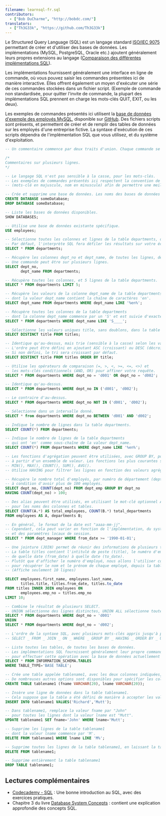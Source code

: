 ```yaml
---
filename: learnsql-fr.sql
contributors:
  - ["Bob DuCharme", "http://bobdc.com/"]
translators:
  - ["Th3G33k", "https://github.com/Th3G33k"]
---
```


Le Structured Query Language (SQL) est un langage standard [ISO/IEC 9075](https://www.iso.org/standard/63555.html) permettant de créer et d'utiliser des bases de données. Les implémentations (MySQL, PostgreSQL, Oracle etc.) ajoutent généralement leurs propres extensions au langage ([Comparaison des différentes implémentations SQL](http://troels.arvin.dk/db/rdbms/)).

Les implémentations fournissent généralement une interface en ligne de commande, où vous pouvez saisir les commandes présentées ici de manière interactive. Elles offrent également un moyen d'exécuter une série de ces commandes stockées dans un fichier script. (Exemple de commande non standardisée, pour quitter l'invite de commande, la plupart des implémentations SQL prennent en charge les mots-clés QUIT, EXIT, ou les deux).

Les exemples de commandes présentés ici utilisent la [base de données d'exemple des employés MySQL](https://dev.mysql.com/doc/employee/en/), disponible sur [GitHub](https://github.com/datacharmer/test_db). Des fichiers scripts sont présents, et permettent de créer et de remplir des tables de données sur les employés d'une entreprise fictive. La syntaxe d'exécution de ces scripts dépendra de l'implémentation SQL que vous utilisez, et du système d'exploitation.

```sql
-- Un commentaire commence par deux traits d'union. Chaque commande se termine par un point-virgule.

/*
Commentaires sur plusieurs lignes.
*/

-- Le langage SQL n'est pas sensible à la casse, pour les mots-clés.
-- Les exemples de commandes présentés ici respectent la convention de nommage
-- (mots-clé en majuscule, nom en minuscule) afin de permettre une meilleure lecture.

-- Crée et supprime une base de données. Les noms des bases de données et des tables sont sensibles à la casse.
CREATE DATABASE someDatabase;
DROP DATABASE someDatabase;

-- Liste les bases de données disponibles.
SHOW DATABASES;

-- Utilise une base de données existante spécifique.
USE employees;

-- Sélectionne toutes les colonnes et lignes de la table departments, de la base de données actuelle.
-- Par défaut, l'interprète SQL fera défiler les résultats sur votre écran.
SELECT * FROM departments;

-- Récupère les colonnes dept_no et dept_name, de toutes les lignes, de la table departments.
-- Une commande peut être sur plusieurs lignes.
SELECT dept_no,
       dept_name FROM departments;

-- Récupère toutes les colonnes, et 5 lignes de la table departments.
SELECT * FROM departments LIMIT 5;

-- Récupère les valeurs de la colonne dept_name de la table departments
-- dont la valeur dept_name contient la chaîne de caractères 'en'.
SELECT dept_name FROM departments WHERE dept_name LIKE '%en%';

-- Récupère toutes les colonnes de la table departments
-- dont la colonne dept_name commence par un 'S' et est suivie d'exactement 4 caractères.
SELECT * FROM departments WHERE dept_name LIKE 'S____';

-- Sélectionne les valeurs uniques title, sans doublons, dans la table titles
SELECT DISTINCT title FROM titles;

-- Identique qu'au-dessus, mais trie (sensible à la casse) selon les valeurs title.
-- L'ordre peut être défini en ajoutant ASC (croissant) ou DESC (décroissant).
-- Si non défini, le tri sera croissant par défaut.
SELECT DISTINCT title FROM titles ORDER BY title;

-- Utilise les opérateurs de comparaison (=, >, <, >=, <=, <>) et
-- les mots-clés conditionnels (AND, OR) pour affiner votre requête.
SELECT * FROM departments WHERE dept_no = 'd001' OR dept_no = 'd002';

-- Identique qu'au-dessus.
SELECT * FROM departments WHERE dept_no IN ('d001', 'd002');

-- Le contraire d'au-dessus.
SELECT * FROM departments WHERE dept_no NOT IN ('d001', 'd002');

-- Sélectionne dans un intervalle donné.
SELECT * from departments WHERE dept_no BETWEEN 'd001' AND 'd002';

-- Indique le nombre de lignes dans la table departments.
SELECT COUNT(*) FROM departments;

-- Indique le nombre de lignes de la table departments
-- qui ont 'en' comme sous-chaîne de la valeur dept_name.
SELECT COUNT(*) FROM departments WHERE dept_name LIKE '%en%';

-- Les fonctions d'agrégation peuvent être utilisées, avec GROUP BY, pour calculer une valeur
-- à partir d'un ensemble de valeur. Les fonctions les plus courantes sont :
-- MIN(), MAX(), COUNT(), SUM(), AVG().
-- Utilise HAVING pour filtrer les lignes en fonction des valeurs agrégées.

-- Récupère le nombre total d'employés, par numéro de département (dept_no),
-- à condition d'avoir plus de 100 employés.
SELECT dept_no, COUNT(dept_no) FROM dept_emp GROUP BY dept_no
HAVING COUNT(dept_no) > 100;

-- Des alias peuvent être utilisés, en utilisant le mot-clé optionnel AS,
-- pour les noms des colonnes et tables.
SELECT COUNT(A.*) AS total_employees, COUNT(B.*) total_departments
FROM employees AS A, departments B;

-- En général, le format de la date est "aaaa-mm-jj".
-- Cependant, cela peut varier en fonction de l'implémentation, du système d'exploitation,
-- et des paramètres locaux de session.
SELECT * FROM dept_manager WHERE from_date >= '1990-01-01';

-- Une jointure (JOIN) permet de réunir des informations de plusieurs tables.
-- La table titles contient l'intitulé de poste (title), le numéro d'employé (emp_no),
-- de quelle date (from_date) à quelle date (to_date).
-- Plutôt que d'afficher le numéro d'employé, nous allons l'utiliser comme référence croisée
-- pour récupérer le nom et le prénom de chaque employé, depuis la table employees.
-- (Affiche seulement 10 lignes)

SELECT employees.first_name, employees.last_name,
       titles.title, titles.from_date, titles.to_date
FROM titles INNER JOIN employees ON
       employees.emp_no = titles.emp_no
LIMIT 10;

-- Combine le résultat de plusieurs SELECT.
-- UNION sélectionne des lignes distinctes, UNION ALL sélectionne toutes les lignes.
SELECT * FROM departments WHERE dept_no = 'd001'
UNION
SELECT * FROM departments WHERE dept_no = 'd002';

-- L'ordre de la syntaxe SQL, avec plusieurs mots-clés appris jusqu'à présent, est :
-- SELECT _ FROM _ JOIN _ ON _ WHERE _ GROUP BY _ HAVING _ ORDER BY _ UNION

-- Liste toutes les tables, de toutes les bases de données. 
-- Les implémentations SQL fournissent généralement leur propre commande de raccourci
-- pour effectuer cette opération avec la base de données actuellement utilisée.
SELECT * FROM INFORMATION_SCHEMA.TABLES
WHERE TABLE_TYPE='BASE TABLE';

-- Crée une table appelée tablename1, avec les deux colonnes indiquées, dans la base de données actuellement utilisée.
-- De nombreuses autres options sont disponibles pour spécifier les colonnes, telles que le type de donnée (VARCHAR etc.)
CREATE TABLE tablename1 (fname VARCHAR(20), lname VARCHAR(20));

-- Insère une ligne de données dans la table tablename1.
-- Cela suppose que la table a été défini de manière à accepter les valeurs appropriées.
INSERT INTO tablename1 VALUES('Richard','Mutt');

-- Dans tablename1, remplace la valeur fname par "John"
-- pour toutes les lignes dont la valeur lname est "Mutt".
UPDATE tablename1 SET fname='John' WHERE lname='Mutt';

-- Supprime les lignes de la table tablename1 
-- dont la valeur lname commence par 'M'.
DELETE FROM tablename1 WHERE lname LIKE 'M%';

-- Supprime toutes les lignes de la table tablename1, en laissant la table vide.
DELETE FROM tablename1;

-- Supprime entièrement la table tablename1
DROP TABLE tablename1;
```

## Lectures complémentaires

* [Codecademy - SQL](https://www.codecademy.com/learn/learn-sql) : Une bonne introduction au SQL, avec des exercices pratiques.
* Chapitre 3 du livre [Database System Concepts](https://www.db-book.com) : contient une explication approfondie des concepts SQL.
